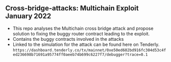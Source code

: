 ## Cross-bridge-attacks: Multichain Exploit January 2022

- This repo analyses the Multichain cross bridge attack and propose solution to fixing the buggy router contract leading to the exploit.
- Contains the buggy contracts involved in the attacks
- Linked to the simulation for the attack can be found here on Tenderly.
`` https://dashboard.tenderly.co/tx/mainnet/0xe50ed602bd916fc304d53c4fed236698b71691a95774ff0aeeb74b699c6227f7/debugger?trace=0.1 ``
